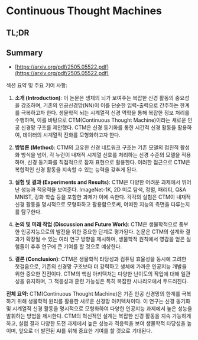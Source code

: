 # Continuous Thought Machines
## TL;DR
## Summary
- [https://arxiv.org/pdf/2505.05522.pdf](https://arxiv.org/pdf/2505.05522.pdf)

섹션 요약 및 주요 기여 사항:

1. **소개 (Introduction)**:
   이 논문은 생체의 뇌가 보여주는 복잡한 신경 활동의 중요성을 강조하며, 기존의 인공신경망(NN)이 이를 단순한 입력-출력으로 간주하는 한계를 극복하고자 한다. 생물학적 뇌는 시계열적 신경 역학을 통해 복잡한 정보 처리를 수행하며, 이를 바탕으로 CTM(Continuous Thought Machine)이라는 새로운 인공 신경망 구조를 제안했다. CTM은 신경 동기화를 통한 시간적 신경 활동을 활용하여, 데이터의 시계열적 진화를 모형화하고자 한다.

2. **방법론 (Method)**:
   CTM의 고유한 신경 네트워크 구조는 기존 모델의 점진적 활성화 방식을 넘어, 각 뉴런이 내재적 시계열 신호를 처리하는 신경 수준의 모델을 적용하며, 신경 동기화를 직접적으로 잠재 표현으로 활용한다. 이러한 접근으로 CTM은 복합적인 신경 활동을 지속할 수 있는 능력을 갖추게 된다.

3. **실험 및 결과 (Experiments and Results)**:
   CTM은 다양한 어려운 과제에서 뛰어난 성능과 적응력을 보여준다. ImageNet-1K, 2D 미로 탐색, 정렬, 패리티, Q&A MNIST, 강화 학습 등을 포함한 과제가 이에 속한다. 각각의 실험은 CTM이 내재적 신경 활동을 명시적으로 모형화하고 활용함으로써, 어떠한 지능의 측면을 다루는지를 탐구한다.

4. **논의 및 미래 작업 (Discussion and Future Work)**:
   CTM은 생물학적으로 풍부한 인공지능으로의 발전을 위한 중요한 단계로 평가된다. 논문은 CTM의 설계와 결과가 확장될 수 있는 여러 연구 방향을 제시하며, 생물학적 원칙에서 영감을 얻은 실험들이 추후 연구에 큰 기여를 할 것으로 예상한다.

5. **결론 (Conclusion)**:
   CTM은 생물학적 타당성과 컴퓨팅 효율성을 동시에 고려한 첫걸음으로, 기존의 신경망 구조보다 더 강력하고 생체에 가까운 인공지능 개발을 위한 중요한 진전이다. CTM의 핵심 아키텍처는 다양한 난이도의 작업에 대해 일관성을 유지하며, 그 적응성과 훈련 가능성은 특히 복잡한 시나리오에서 두드러진다.

**전체 요약:**
CTM(Continuous Thought Machine)은 기존 인공 신경망의 한계를 극복하기 위해 생물학적 원리를 활용한 새로운 신경망 아키텍처이다. 이 연구는 신경 동기화 및 시계열적 신경 활동을 명시적으로 모형화하여 다양한 인공지능 과제에서 높은 성능을 발휘하는 방법을 제시한다. CTM의 혁신적인 설계는 복잡한 신경 활동을 지속 가능하게 하고, 실험 결과 다양한 도전 과제에서 높은 성능과 적응력을 보여 생물학적 타당성을 높이며, 앞으로 더 발전된 AI를 위해 중요한 기여를 할 것으로 기대된다.